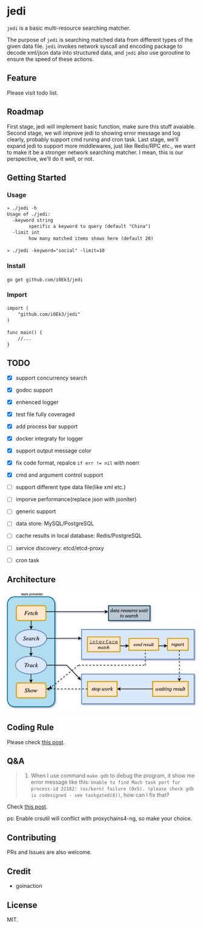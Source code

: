 # jedi

`jedi` is a basic multi-resource searching matcher. 

The purpose of `jedi` is searching matched data from different types of the given data file. `jedi` invokes network syscall and encoding package to decode xml/json data into structured data, and `jedi` also use goroutine to ensure the speed of these actions.

## Feature

Please visit todo list.

## Roadmap

First stage, jedi will implement basic function, make sure this stuff avaiable. Second stage, we will improve jedi to showing error message and log clearly, probably support cmd runing and cron task. Last stage, we'll expand jedi to support more middlewares, just like Redis/RPC etc., we want to make it be a stronger network searching matcher. I mean, this is our perspective, we'll do it well, or not.

## Getting Started

### Usage

```console
» ./jedi -h
Usage of ./jedi:
  -keyword string
    	specific a keyword to query (default "China")
  -limit int
    	how many matched items shows here (default 20)

» ./jedi -keyword="social" -limit=10

```

### Install

`go get github.com/i0Ek3/jedi`

### Import 

```
import (
    "github.com/i0Ek3/jedi"
)

func main() {
    //...
}
```


## TODO

- [x] support concurrency search
- [x] godoc support
- [x] enhenced logger
- [x] test file fully coveraged
- [x] add process bar support
- [x] docker integraty for logger
- [x] support output message color
- [x] fix code format, repalce `if err != nil` with noerr
- [x] cmd and argument control support
- [ ] support different type data file(like xml etc.)
- [ ] imporve performance(replace json with jsoniter)
- [ ] generic support
- [ ] data store: MySQL/PostgreSQL 
- [ ] cache results in local database: Redis/PostgreSQL
- [ ] service discovery: etcd/etcd-proxy
- [ ] cron task 


## Architecture

![jedi.jpg](https://github.com/i0Ek3/jedi/blob/mater/drawio/jedi.jpg)


## Coding Rule

Please check [this post](https://github.com/Tencent/secguide/blob/main/Go安全指南.md).


## Q&A

> 1. When I use command `make gdb` to debug the program, it show me error message like this: `Unable to find Mach task port for process-id 22182: (os/kern) failure (0x5). (please check gdb is codesigned - see taskgated(8))`, how can I fix that?

Check [this post](https://gist.github.com/gravitylow/fb595186ce6068537a6e9da6d8b5b96d).

ps: Enable crsutil will conflict with proxychains4-ng, so make your choice.


## Contributing

PRs and Issues are also welcome.


## Credit

- goinaction


## License

MIT.
